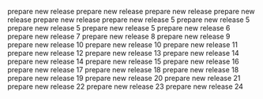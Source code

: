 prepare new release
prepare new release
prepare new release
prepare new release
prepare new release
prepare new release 5
prepare new release 5
prepare new release 5
prepare new release 5
prepare new release 6
prepare new release 7
prepare new release 8
prepare new release 9
prepare new release 10
prepare new release 10
prepare new release 11
prepare new release 12
prepare new release 13
prepare new release 14
prepare new release 14
prepare new release 15
prepare new release 16
prepare new release 17
prepare new release 18
prepare new release 18
prepare new release 19
prepare new release 20
prepare new release 21
prepare new release 22
prepare new release 23
prepare new release 24
